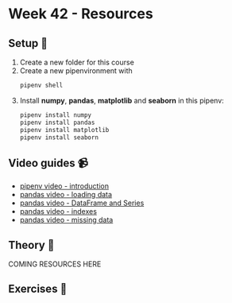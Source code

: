 # Week 42 - Resources

## Setup :wrench:

1. Create a new folder for this course 
2. Create a new pipenvironment with 
   ```python 
   pipenv shell
   ```  
3. Install **numpy**, **pandas**, **matplotlib** and **seaborn** in this pipenv: 
   ```python 
   pipenv install numpy 
   pipenv install pandas
   pipenv install matplotlib
   pipenv install seaborn
   ``` 

## Video guides :video_camera:

- [pipenv video - introduction][pipenv_vid]
- [pandas video - loading data][pandas_vid_load_data]
- [pandas video - DataFrame and Series][pandas_vid_df]
- [pandas video - indexes][pandas_vid_index]
- [pandas video - missing data][pandas_vid_nan]



[pipenv_vid]: https://www.youtube.com/watch?v=6Qmnh5C4Pmo
[pandas_vid_load_data]: https://www.youtube.com/watch?v=ZyhVh-qRZPA&t=450s
[pandas_vid_df]: https://www.youtube.com/watch?v=zmdjNSmRXF4
[pandas_vid_index]: https://www.youtube.com/watch?v=W9XjRYFkkyw&list=RDCMUCCezIgC97PvUuR4_gbFUs5g&index=3
[pandas_vid_nan]: https://www.youtube.com/watch?v=KdmPHEnPJPs&list=RDCMUCCezIgC97PvUuR4_gbFUs5g&index=9


## Theory :book:

COMING RESOURCES HERE

## Exercises :running:
